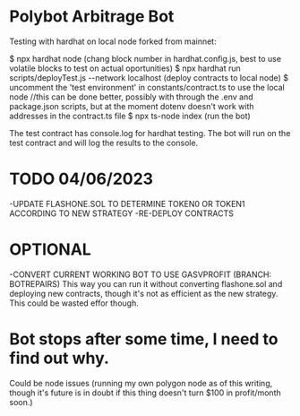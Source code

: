 # Polybot Arbitrage Bot

Testing with hardhat on local node forked from mainnet:

$ npx hardhat node (chang block number in hardhat.config.js, best to use volatile blocks to test on actual oportunities)
$ npx hardhat run scripts/deployTest.js --network localhost (deploy contracts to local node)
$ uncomment the 'test environment' in constants/contract.ts to use the local node 
    //this can be done better, possibly with through the .env and package.json scripts, but at the moment dotenv doesn't work with addresses in the contract.ts file
$ npx ts-node index (run the bot)

The test contract has console.log for hardhat testing. The bot will run on the test contract and will log the results to the console.


# TODO 04/06/2023

-UPDATE FLASHONE.SOL TO DETERMINE TOKEN0 OR TOKEN1 ACCORDING TO NEW STRATEGY
-RE-DEPLOY CONTRACTS

# OPTIONAL
-CONVERT CURRENT WORKING BOT TO USE GASVPROFIT (BRANCH: BOTREPAIRS) This way you can run it without converting flashone.sol and deploying new contracts, though it's not as efficient as the new strategy. This could be wasted effor though.

# Bot stops after some time, I need to find out why.
Could be node issues (running my own polygon node as of this writing, though it's future is in doubt if this thing doesn't turn $100 in profit/month soon.)

